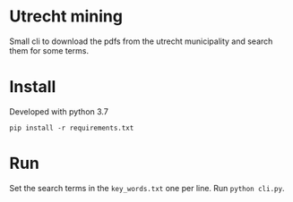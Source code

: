 # Utrecht mining

Small cli to download the pdfs from the utrecht municipality and search them for some terms.


# Install
Developed with python 3.7
 
`pip install -r requirements.txt`

# Run
Set the search terms in the `key_words.txt` one per line.
Run `python cli.py`. 
